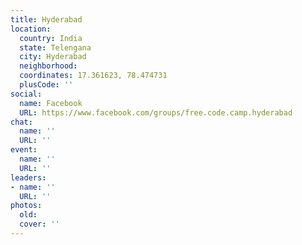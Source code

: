 ```yaml
---
title: Hyderabad
location:
  country: India
  state: Telengana
  city: Hyderabad
  neighborhood: 
  coordinates: 17.361623, 78.474731
  plusCode: ''
social:
  name: Facebook
  URL: https://www.facebook.com/groups/free.code.camp.hyderabad
chat:
  name: ''
  URL: ''
event:
  name: ''
  URL: ''
leaders:
- name: ''
  URL: ''
photos:
  old: 
  cover: ''
---
```


